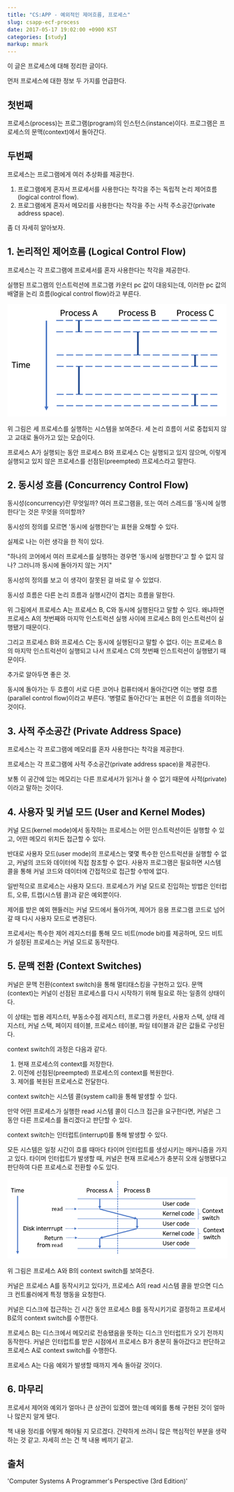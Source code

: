 ```yaml
---
title: "CS:APP - 예외적인 제어흐름, 프로세스"
slug: csapp-ecf-process
date: 2017-05-17 19:02:00 +0900 KST
categories: [study]
markup: mmark
---
```


이 글은 프로세스에 대해 정리한 글이다.

먼저 프로세스에 대한 정보 두 가지를 언급한다.

## 첫번째

프로세스(process)는 프로그램(program)의 인스턴스(instance)이다. 프로그램은 프로세스의 문맥(context)에서 돌아간다.

## 두번째

프로세스는 프로그램에게 여러 추상화를 제공한다.

1. 프로그램에게 혼자서 프로세서를 사용한다는 착각을 주는 독립적 논리 제어흐름(logical control flow).
2. 프로그램에게 혼자서 메모리를 사용한다는 착각을 주는 사적 주소공간(private address space).

좀 더 자세히 알아보자.

## 1. 논리적인 제어흐름 (Logical Control Flow)

프로세스는 각 프로그램에 프로세서를 혼자 사용한다는 착각을 제공한다.

실행된 프로그램의 인스트럭션에 프로그램 카운터 pc 값이 대응되는데, 이러한 pc 값의 배열을 논리 흐름(logical control flow)라고 부른다.

![Logical control flow](logical-control-flow.png)

위 그림은 세 프로세스를 실행하는 시스템을 보여준다. 세 논리 흐름이 서로 중첩되지 않고 교대로 돌아가고 있는 모습이다.

프로세스 A가 실행되는 동안 프로세스 B와 프로세스 C는 실행되고 있지 않으며, 이렇게 실행되고 있지 않은 프로세스를 선점된(preempted) 프로세스라고 말한다.

## 2. 동시성 흐름 (Concurrency Control Flow)

동시성(concurrency)란 무엇일까? 여러 프로그램을, 또는 여러 스레드를 '동시에 실행한다'는 것은 무엇을 의미할까?

동시성의 정의를 모르면 '동시에 실행한다'는 표현을 오해할 수 있다.

실제로 나는 이런 생각을 한 적이 있다.

"하나의 코어에서 여러 프로세스를 실행하는 경우면 '동시에 실행한다'고 할 수 없지 않나? 그러니까 동시에 돌아가지 않는 거지"

동시성의 정의를 보고 이 생각이 잘못된 걸 바로 알 수 있었다.

동시성 흐름은 다른 논리 흐름과 실행시간이 겹치는 흐름을 말한다.

위 그림에서 프로세스 A는 프로세스 B, C와 동시에 실행된다고 말할 수 있다. 왜냐하면 프로세스 A의 첫번째와 마지막 인스트럭션 실행 사이에 프로세스 B의 인스트럭션이 실행됐기 때문이다.

그리고 프로세스 B와 프로세스 C는 동시에 실행된다고 말할 수 없다. 이는 프로세스 B의 마지막 인스트럭션이 실행되고 나서 프로세스 C의 첫번째 인스트럭션이 실행됐기 때문이다.

추가로 알아두면 좋은 것.

동시에 돌아가는 두 흐름이 서로 다른 코어나 컴퓨터에서 돌아간다면 이는 병렬 흐름(parallel control flow)이라고 부른다. '병렬로 돌아간다'는 표현은 이 흐름을 의미하는 것이다.

## 3. 사적 주소공간 (Private Address Space)

프로세스는 각 프로그램에 메모리를 혼자 사용한다는 착각을 제공한다.

프로세스는 각 프로그램에 사적 주소공간(private address space)을 제공한다.

보통 이 공간에 있는 메모리는 다른 프로세서가 읽거나 쓸 수 없기 때문에 사적(private)이라고 말하는 것이다.

## 4. 사용자 및 커널 모드 (User and Kernel Modes)

커널 모드(kernel mode)에서 동작하는 프로세스는 어떤 인스트럭션이든 실행할 수 있고, 어떤 메모리 위치든 접근할 수 있다.

반대로 사용자 모드(user mode)의 프로세스는 몇몇 특수한 인스트럭션을 실행할 수 없고, 커널의 코드와 데이터에 직접 참조할 수 없다. 사용자 프로그램은 필요하면 시스템 콜을 통해 커널 코드와 데이터에 간접적으로 접근할 수밖에 없다.

일반적으로 프로세스는 사용자 모드다. 프로세스가 커널 모드로 진입하는 방법은 인터럽트, 오류, 트랩(시스템 콜)과 같은 예외뿐이다.

제어를 받은 예외 핸들러는 커널 모드에서 돌아가며, 제어가 응용 프로그램 코드로 넘어갈 때 다시 사용자 모드로 변경된다.

프로세서는 특수한 제어 레지스터를 통해 모드 비트(mode bit)를 제공하며, 모드 비트가 설정된 프로세스는 커널 모드로 동작한다.

## 5. 문맥 전환 (Context Switches)

커널은 문맥 전환(context switch)을 통해 멀티태스킹을 구현하고 있다. 문맥(context)는 커널이 선점된 프로세스를 다시 시작하기 위해 필요로 하는 일종의 상태이다.

이 상태는 범용 레지스터, 부동소수점 레지스터, 프로그램 카운터, 사용자 스택, 상태 레지스터, 커널 스택, 페이지 테이블, 프로세스 테이블, 파일 테이블과 같은 값들로 구성된다.

context switch의 과정은 다음과 같다.

1. 현재 프로세스의 context를 저장한다.
2. 이전에 선점된(preempted) 프로세스의 context를 복원한다.
3. 제어를 복원된 프로세스로 전달한다.

context switch는 시스템 콜(system call)을 통해 발생할 수 있다.

만약 어떤 프로세스가 실행한 read 시스템 콜이 디스크 접근을 요구한다면, 커널은 그 동안 다른 프로세스를 돌리겠다고 판단할 수 있다.

context switch는 인터럽트(interrupt)를 통해 발생할 수 있다.

모든 시스템은 일정 시간이 흐를 때마다 타이머 인터럽트를 생성시키는 매커니즘을 가지고 있다. 타이머 인터럽트가 발생할 때, 커널은 현재 프로세스가 충분히 오래 실행됐다고 판단하여 다른 프로세스로 전환할 수도 있다.

![Context switch](context-switch.png)

위 그림은 프로세스 A와 B의 context switch를 보여준다.

커널은 프로세스 A를 동작시키고 있다가, 프로세스 A의 read 시스템 콜을 받으면 디스크 컨트롤러에게 특정 행동을 요청한다.

커널은 디스크에 접근하는 긴 시간 동안 프로세스 B를 동작시키기로 결정하고 프로세서 B로의 context switch를 수행한다.

프로세스 B는 디스크에서 메모리로 전송됐음을 뜻하는 디스크 인터럽트가 오기 전까지 동작한다. 커널은 인터럽트를 받은 시점에서 프로세스 B가 충분히 돌아갔다고 판단하고 프로세스 A로 context switch를 수행한다.

프로세스 A는 다음 예외가 발생할 때까지 계속 돌아갈 것이다.

## 6. 마무리

프로세서 제어와 예외가 얼마나 큰 상관이 있겠어 했는데 예외를 통해 구현된 것이 얼마나 많은지 알게 됐다.

책 내용 정리를 어떻게 해야될 지 모르겠다. 간략하게 쓰려니 많은 핵심적인 부분을 생략하는 것 같고. 자세히 쓰는 건 책 내용 베끼기 같고.

## 출처

'Computer Systems A Programmer's Perspective (3rd Edition)'
